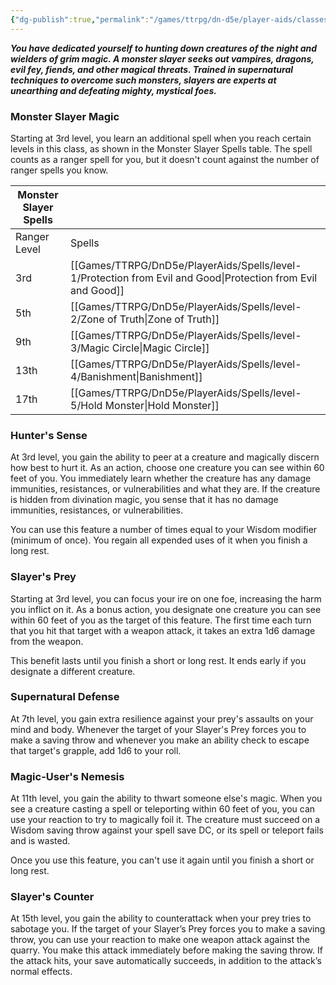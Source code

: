 ```yaml
---
{"dg-publish":true,"permalink":"/games/ttrpg/dn-d5e/player-aids/classes/class-specialisations/ranger-archetype-monster-slayer/","tags":["TTRPG/DND/5e"],"noteIcon":""}
---
```



**_You have dedicated yourself to hunting down creatures of the night and wielders of grim magic. A monster slayer seeks out vampires, dragons, evil fey, fiends, and other magical threats. Trained in supernatural techniques to overcome such monsters, slayers are experts at unearthing and defeating mighty, mystical foes._**

### Monster Slayer Magic

Starting at 3rd level, you learn an additional spell when you reach certain levels in this class, as shown in the Monster Slayer Spells table. The spell counts as a ranger spell for you, but it doesn't count against the number of ranger spells you know.

|Monster Slayer Spells|   |
|---|---|
|Ranger Level|Spells|
|3rd|[[Games/TTRPG/DnD5e/PlayerAids/Spells/level-1/Protection from Evil and Good\|Protection from Evil and Good]]|
|5th|[[Games/TTRPG/DnD5e/PlayerAids/Spells/level-2/Zone of Truth\|Zone of Truth]]|
|9th|[[Games/TTRPG/DnD5e/PlayerAids/Spells/level-3/Magic Circle\|Magic Circle]]|
|13th|[[Games/TTRPG/DnD5e/PlayerAids/Spells/level-4/Banishment\|Banishment]]|
|17th|[[Games/TTRPG/DnD5e/PlayerAids/Spells/level-5/Hold Monster\|Hold Monster]]|

### Hunter's Sense

At 3rd level, you gain the ability to peer at a creature and magically discern how best to hurt it. As an action, choose one creature you can see within 60 feet of you. You immediately learn whether the creature has any damage immunities, resistances, or vulnerabilities and what they are. If the creature is hidden from divination magic, you sense that it has no damage immunities, resistances, or vulnerabilities.

You can use this feature a number of times equal to your Wisdom modifier (minimum of once). You regain all expended uses of it when you finish a long rest.

### Slayer's Prey

Starting at 3rd level, you can focus your ire on one foe, increasing the harm you inflict on it. As a bonus action, you designate one creature you can see within 60 feet of you as the target of this feature. The first time each turn that you hit that target with a weapon attack, it takes an extra 1d6 damage from the weapon.

This benefit lasts until you finish a short or long rest. It ends early if you designate a different creature.

### Supernatural Defense

At 7th level, you gain extra resilience against your prey's assaults on your mind and body. Whenever the target of your Slayer's Prey forces you to make a saving throw and whenever you make an ability check to escape that target's grapple, add 1d6 to your roll.

### Magic-User's Nemesis

At 11th level, you gain the ability to thwart someone else's magic. When you see a creature casting a spell or teleporting within 60 feet of you, you can use your reaction to try to magically foil it. The creature must succeed on a Wisdom saving throw against your spell save DC, or its spell or teleport fails and is wasted.

Once you use this feature, you can't use it again until you finish a short or long rest.

### Slayer's Counter

At 15th level, you gain the ability to counterattack when your prey tries to sabotage you. If the target of your Slayer’s Prey forces you to make a saving throw, you can use your reaction to make one weapon attack against the quarry. You make this attack immediately before making the saving throw. If the attack hits, your save automatically succeeds, in addition to the attack’s normal effects.